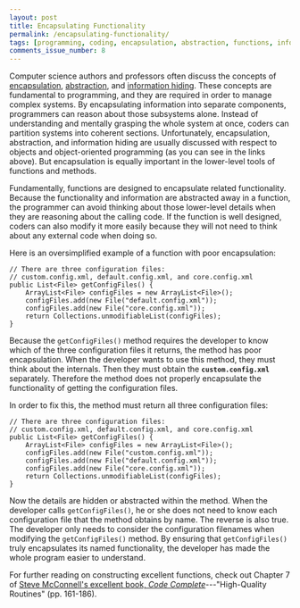 ```yaml
---
layout: post
title: Encapsulating Functionality
permalink: /encapsulating-functionality/
tags: [programming, coding, encapsulation, abstraction, functions, information-hiding]
comments_issue_number: 8
---
```


Computer science authors and professors often discuss the concepts of <a
target="_blank"
href="https://en.wikipedia.org/wiki/Encapsulation_(computer_programming)">encapsulation</a>,
<a target="_blank"
href="https://en.wikipedia.org/wiki/Abstraction_(software_engineering)">abstraction</a>,
and <a target="_blank"
href="https://en.wikipedia.org/wiki/Information_hiding">information hiding</a>.
These concepts are fundamental to programming, and they are required in order to
manage complex systems. By encapsulating information into separate components,
programmers can reason about those subsystems alone. Instead of understanding
and mentally grasping the whole system at once, coders can partition systems
into coherent sections. Unfortunately, encapsulation, abstraction, and
information hiding are usually discussed with respect to objects and
object-oriented programming (as you can see in the links above). But
encapsulation is equally important in the lower-level tools of functions and
methods.

Fundamentally, functions are designed to encapsulate related functionality.
Because the functionality and information are abstracted away in a function, the
programmer can avoid thinking about those lower-level details when they are
reasoning about the calling code. If the function is well designed, coders can
also modify it more easily because they will not need to think about any
external code when doing so.

Here is an oversimplified example of a function with poor encapsulation:

```
// There are three configuration files:
// custom.config.xml, default.config.xml, and core.config.xml
public List<File> getConfigFiles() {
    ArrayList<File> configFiles = new ArrayList<File>();
    configFiles.add(new File("default.config.xml"));
    configFiles.add(new File("core.config.xml"));
    return Collections.unmodifiableList(configFiles);
}
```

Because the `getConfigFiles()` method requires the developer to know which of
the three configuration files it returns, the method has poor encapsulation.
When the developer wants to use this method, they must think about the
internals. Then they must obtain the **`custom.config.xml`** separately.
Therefore the method does not properly encapsulate the functionality of getting
the configuration files.

In order to fix this, the method must return all three configuration files:

```
// There are three configuration files:
// custom.config.xml, default.config.xml, and core.config.xml
public List<File> getConfigFiles() {
    ArrayList<File> configFiles = new ArrayList<File>();
    configFiles.add(new File("custom.config.xml"));
    configFiles.add(new File("default.config.xml"));
    configFiles.add(new File("core.config.xml"));
    return Collections.unmodifiableList(configFiles);
}
```

Now the details are hidden or abstracted within the method. When the developer
calls `getConfigFiles()`, he or she does not need to know each configuration
file that the method obtains by name. The reverse is also true. The developer
only needs to consider the configuration filenames when modifying the
`getConfigFiles()` method. By ensuring that `getConfigFiles()` truly
encapsulates its named functionality, the developer has made the whole program
easier to understand.

For further reading on constructing excellent functions, check out Chapter 7 of
<a target="_blank" href="http://cc2e.com/">Steve McConnell's excellent book,
*Code Complete*</a>---"High-Quality Routines" (pp. 161-186).

